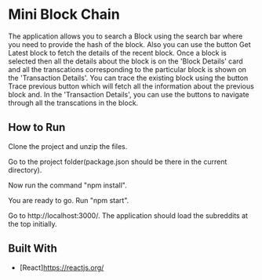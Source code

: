 # Mini Block Chain

The application allows you to search a Block using the search bar where you need to provide the hash of the block. Also you can use the  button Get Latest block to fetch the details of the recent block. Once a block is selected then all the details about the block is on the 'Block Details' card and all the transcations corresponding to the particular block is shown on the 'Transaction Details'. You can trace the existing block using the button Trace previous button which will fetch all the information about the previous block and. In the 'Transaction Details', you can use the buttons to navigate through all the transcations in the block.

## How to Run
Clone the project and unzip the files.

Go to the project folder(package.json should be there in the current directory).

Now run the command "npm install".

You are ready to go. Run "npm start".

Go to http://localhost:3000/. The application should load the subreddits at the top initially.

## Built With

* [React]https://reactjs.org/
